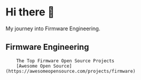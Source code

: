 # Hi there 👋
My journey into Firmware Engineering.

## Firmware Engineering

```Awesome Open Source
    The Top Firmware Open Source Projects
    [Awesome Open Source](https://awesomeopensource.com/projects/firmware)
```
